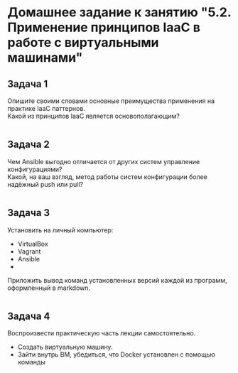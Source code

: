 # Домашнее задание к занятию "5.2. Применение принципов IaaC в работе с виртуальными машинами"


## Задача 1
Опишите своими словами основные преимущества применения на практике IaaC паттернов.  
Какой из принципов IaaC является основополагающим?  
```

```

## Задача 2
Чем Ansible выгодно отличается от других систем управление конфигурациями?  
Какой, на ваш взгляд, метод работы систем конфигурации более надёжный push или pull?  
```

```

## Задача 3
Установить на личный компьютер:  
- VirtualBox   
- Vagrant  
- Ansible
- 
Приложить вывод команд установленных версий каждой из программ, оформленный в markdown.  
```

```

## Задача 4
Воспроизвести практическую часть лекции самостоятельно.  
- Создать виртуальную машину.  
- Зайти внутрь ВМ, убедиться, что Docker установлен с помощью команды  
```

```
